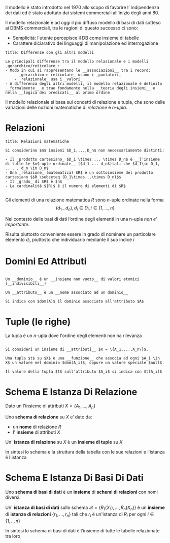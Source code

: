 Il modello è stato introdotto nel 1970 allo scopo di favorire l’ indipendenza dei dati ed è stato adottato dai sistemi commerciali all'inizio degli anni 80.

Il modello relazionale è ad oggi il più diffuso modello di basi di dati sotteso ai DBMS commerciali, tra le ragioni di questo successo ci sono:

- Semplicità: l'utente percepisce il DB come insieme di tabelle
- Carattere diciarativo dei linguaggi di manipolazione ed interrogazione

```ad-note
title: Differenze con gli altri modelli

Le principali differenze tra il modello relazionale e i modelli _gerarchico/reticolare_:
- Modo in cui si rappresentano le __associazioni__ tra i record:
	- _gerarchico e reticolare_ usano i _puntatori_
	- _relazionale_ usa i _valori_
- A differenza degli altri modelli, il modello relazionale è definito __formalmente__ e trae fondamento nella __teoria degli insiemi__ e nella __logica dei predicati__ al primo ordine

```

Il modello relazionale si basa sui concetti di relazione e tupla, che sono delle variazioni delle nozioni matematiche di _relazione_ e _$n$-upla_.

# Relazioni

```ad-info
title: Relazioni matematiche

Si considerino $n$ insiemi $D_1,...,D_n$ non necessariamente distinti:

- Il _prodotto cartesiano_ $D_1 \times ... \times D_n$ è __l'insieme di tutte le $n$-uple ordinate__ ($d_1 ... d_n$)tali che $d_1\in D_1, .... , d_n \in D_n$
- Una _relazione_ (matematica) $R$ è un sottoinsieme del prodotto cartesiano $$R \subseteq (D_1\times...\times D_n)$$
- Il _grado_ di $R$ è $n$
- La cardinalità $|R|$ è il numero di elementi di $R$
 
```

Gli elementi di una relazione matematica $R$ sono $n$-uple ordinate nella forma $$(d_1...d_n), d_i \in D_i, i \in \{1,...,n\} $$

Nel contesto delle basi di dati l’ordine degli elementi in una n-upla _non e’ importante_.

Risulta piuttosto conveniente essere in grado di nominare un particolare elemento $d_i$, piuttosto che individuarlo mediante il suo indice $i$

# Domini Ed Attributi

```ad-important

Un __dominio__ è un __insieme non vuoto__ di valori atomici (__indivisibili__)

Un __attributo__ è un __nome associato ad un dominio__

Si indica con $dom(A)$ il dominio associato all'attributo $A$

```

# Tuple (le righe)

La tupla è un $n$-upla dove l'ordine degli elementi non ha rilevanza

```ad-important

Si consideri un insieme di __attributi__ $X = \{A_1,...,A_n\}$.

Una tupla $t$ su $X$ è una __funzione__ che associa ad ogni $A_i \in X$ un valore nel dominio $dom(A_i)$, oppure un valore speciale $null$.

Il valore della tupla $t$ sull'attributo $A_i$ si indica con $t[A_i]$

```

# Schema E Istanza Di Relazione 

Dato un l'insieme di attributi $X = \{A_1,...,A_n\}$

Uno __schema di relazione__ su $X$ e’ dato da:

- un __nome__ di relazione $R$
- l' __insieme__ di attributi $X$

Un' __istanza di relazione__ su $X$ è un __insieme di tuple__ su $X$

In sintesi lo schema è la struttura della tabella con le sue relazioni e l'istanza è l'istanza

# Schema E Istanza Di Basi Di Dati

Uno __schema di basi di dati__ è un __insieme__ di __schemi di relazioni__ con nomi diversi.

Un' __istanza di basi di dati__ sullo schema $\mathcal B = \{R_1(X_1),...,R_n(X_n)\}$ è un __insieme__ di __istanze di relazioni__ $\{r_1,...,r_n\}$ tali che $r_i$ è un'istanza di $R_i$ per ogni $i \in \{1,..,n\}$


In sintesi lo schema di basi di dati è l'insieme di tutte le tabelle relazionate tra loro